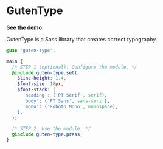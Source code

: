 # GutenType

**[See the demo](https://awjin.me/guten-type).**

GutenType is a Sass library that creates correct typography.

```scss
@use 'guten-type';

main {
  /* STEP 1 (optional): Configure the module. */
  @include guten-type.set(
    $line-height: 1.4,
    $font-size: 18px,
    $font-stack: (
      'heading': ('PT Serif', serif),
      'body': ('PT Sans', sans-serif),
      'mono': ('Roboto Mono', monospace),
    ),
  );

  /* STEP 2: Use the module. */
  @include guten-type.press;
}
```
